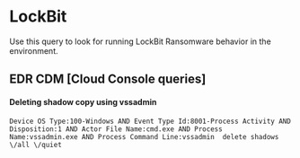 # LockBit

Use this query to look for running LockBit Ransomware behavior in the environment.

## EDR CDM [Cloud Console queries]

#### Deleting shadow copy using vssadmin
```
Device OS Type:100-Windows AND Event Type Id:8001-Process Activity AND Disposition:1 AND Actor File Name:cmd.exe AND Process Name:vssadmin.exe AND Process Command Line:vssadmin  delete shadows \/all \/quiet

```